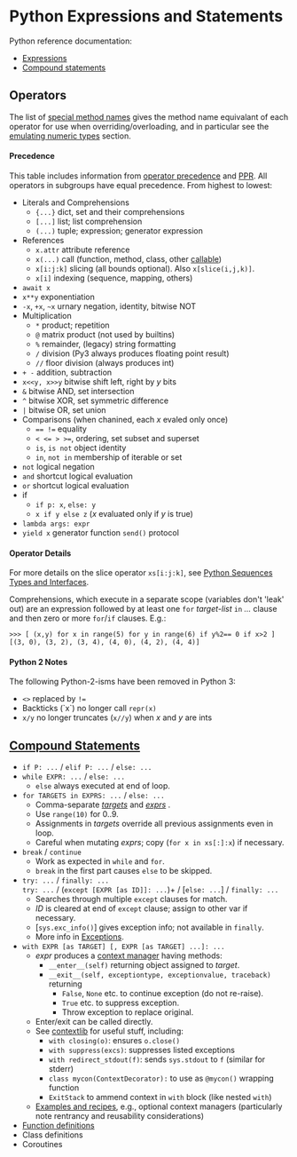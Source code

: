 Python Expressions and Statements
=================================

Python reference documentation:
- [Expressions]
- [Compound statements][stmts]


Operators
---------

The list of [special method names] gives the method name equivalant of
each operator for use when overriding/overloading, and in particular
see the [emulating numeric types] section.

#### Precedence

This table includes information from [operator precedence] and [PPR].
All operators in subgroups have equal precedence. From highest to lowest:

- Literals and Comprehensions
  - `{...}`         dict, set and their comprehensions
  - `[...]`         list; list comprehension
  - `(...)`         tuple; expression; generator expression
- References
  - `x.attr`        attribute reference
  - `x(...)`        call (function, method, class, other [callable])
  - `x[i:j:k]`      slicing (all bounds optional). Also `x[slice(i,j,k)]`.
  - `x[i]`          indexing (sequence, mapping, others)
- `await x`
- `x**y`            exponentiation
- `-x`, `+x`, `~x`  urnary negation, identity, bitwise NOT
- Multiplication
  - `*`             product; repetition
  - `@`             matrix product (not used by builtins)
  - `%`             remainder, (legacy) string formatting
  - `/`             division (Py3 always produces floating point result)
  - `//`            floor division (always produces int)
- `+ -`             addition, subtraction
- `x<<y, x>>y`      bitwise shift left, right by _y_ bits
- `&`               bitwise AND, set intersection
- `^`               bitwise XOR, set symmetric difference
- `|`               bitwise OR, set union
- Comparisons (when chanined, each _x_ evaled only once)
  - `== !=`         equality
  - `< <= > >=`,    ordering, set subset and superset
  - `is`, `is not`  object identity
  - `in`, `not in`  membership of iterable or set
- `not`             logical negation
- `and`             shortcut logical evaluation
- `or`              shortcut logical evaluation
- if
  - `if p: x`, `else: y`
  - `x if y else z` (_x_ evaluated only if _y_ is true)
- `lambda args: expr`
- `yield x`         generator function `send()` protocol

#### Operator Details

For more details on the slice operator `xs[i:j:k]`,  see
[Python Sequences Types and Interfaces](sequence.md).

Comprehensions, which execute in a separate scope (variables don't
'leak' out) are an expression followed by at least one `for`
_target-list_ `in` _..._ clause and then zero or more `for`/`if`
clauses. E.g.:

    >>> [ (x,y) for x in range(5) for y in range(6) if y%2== 0 if x>2 ]
    [(3, 0), (3, 2), (3, 4), (4, 0), (4, 2), (4, 4)]

#### Python 2 Notes

The following Python-2-isms have been removed in Python 3:

- `<>` replaced by `!=`
- Backticks (\`x\`) no longer call `repr(x)`
- `x/y` no longer truncates (`x//y`) when _x_ and _y_ are ints


[Compound Statements][stmts]
----------------------------

- `if P: ...` / `elif P: ...` / `else: ...`
- `while EXPR: ...` / `else: ...`
  - `else` always executed at end of loop.
- `for TARGETS in EXPRS: ...` / `else: ...`
   - Comma-separate _[targets]_ and _[exprs]_ .
   - Use `range(10)` for 0..9.
   - Assignments in _targets_ override all previous assignments even in loop.
   - Careful when mutating _exprs_; copy (`for x in xs[:]:x`) if necessary.
- `break` / `continue`
  - Work as expected in `while` and `for`.
  - `break` in the first part causes `else` to be skipped.
- `try: ...` / `finally: ...`  
  `try: ...` / (`except [EXPR [as ID]]: ...`)+ / [`else: ...`] / `finally: ...`
  - Searches through multiple `except` clauses for match.
  - _ID_ is cleared at end of `except` clause; assign to other var if necessary.
  - [`sys.exc_info()`] gives exception info; not available in `finally`.
  - More info in [Exceptions].
- `with EXPR [as TARGET] [, EXPR [as TARGET] ...]: ...`
  - _expr_ produces a [context manager] having methods:
    - `__enter__(self)` returning object assigned to _target_.
    - `__exit__(self, exceptiontype, exceptionvalue, traceback)` returning
        - `False`, `None` etc. to continue exception (do not re-raise).
        - `True` etc. to suppress exception.
        - Throw exception to replace original.
  - Enter/exit can be called directly.
  - See [contextlib] for useful stuff, including:
    - `with closing(o)`: ensures `o.close()`
    - `with suppress(excs)`: suppresses listed exceptions
    - `with redirect_stdout(f)`: sends `sys.stdout` to `f` (similar for stderr)
    - `class mycon(ContextDecorator):` to use as `@mycon()` wrapping function
    - `ExitStack` to ammend context in `with` block (like nested `with`)
  - [Examples and recipes][contextlib-ex], e.g., optional context managers
    (particularly note rentrancy and reusability considerations)
- [Function definitions](functions.md)
- Class definitions
- Coroutines



[PPR]: http://shop.oreilly.com/product/0636920028338.do
[`sys.exec_info()`]: https://docs.python.org/3/library/sys.html#sys.exc_info
[callable]: functions.md
[context manager]: https://docs.python.org/3/library/stdtypes.html#context-manager-types
[contextlib-ex]: https://docs.python.org/3/library/contextlib.html#examples-and-recipes
[contextlib]: https://docs.python.org/3/library/contextlib.html#module-contextlib
[emulating numeric types]: https://docs.python.org/3/reference/datamodel.html#emulating-numeric-types
[exceptions]: https://docs.python.org/3/reference/executionmodel.html#exceptions
[expressions]: https://docs.python.org/3/reference/expressions.html
[exprs]: https://docs.python.org/3/reference/expressions.html#expression-lists
[operator precedence]: https://docs.python.org/3/reference/expressions.html#operator-precedence
[special method names]: https://docs.python.org/3/reference/datamodel.html#special-method-names
[stmts]: https://docs.python.org/3/reference/compound_stmts.html
[targets]: https://docs.python.org/3/reference/simple_stmts.html#assignment-statements
